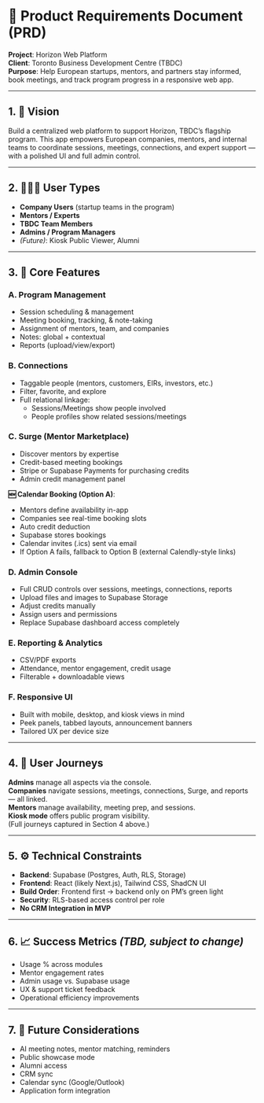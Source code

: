 
# 🧾 Product Requirements Document (PRD)

**Project**: Horizon Web Platform  
**Client**: Toronto Business Development Centre (TBDC)  
**Purpose**: Help European startups, mentors, and partners stay informed, book meetings, and track program progress in a responsive web app.

---

## 1. 🌟 Vision
Build a centralized web platform to support Horizon, TBDC’s flagship program. This app empowers European companies, mentors, and internal teams to coordinate sessions, meetings, connections, and expert support — with a polished UI and full admin control.

---

## 2. 🧑‍🤝‍🧑 User Types
- **Company Users** (startup teams in the program)
- **Mentors / Experts**
- **TBDC Team Members**
- **Admins / Program Managers**
- *(Future)*: Kiosk Public Viewer, Alumni

---

## 3. 🔑 Core Features

### A. Program Management
- Session scheduling & management
- Meeting booking, tracking, & note-taking
- Assignment of mentors, team, and companies
- Notes: global + contextual
- Reports (upload/view/export)

### B. Connections
- Taggable people (mentors, customers, EIRs, investors, etc.)
- Filter, favorite, and explore
- Full relational linkage:
  - Sessions/Meetings show people involved
  - People profiles show related sessions/meetings

### C. Surge (Mentor Marketplace)
- Discover mentors by expertise
- Credit-based meeting bookings
- Stripe or Supabase Payments for purchasing credits
- Admin credit management panel

**🆕 Calendar Booking (Option A)**:
- Mentors define availability in-app
- Companies see real-time booking slots
- Auto credit deduction
- Supabase stores bookings
- Calendar invites (.ics) sent via email
- If Option A fails, fallback to Option B (external Calendly-style links)

### D. Admin Console
- Full CRUD controls over sessions, meetings, connections, reports
- Upload files and images to Supabase Storage
- Adjust credits manually
- Assign users and permissions
- Replace Supabase dashboard access completely

### E. Reporting & Analytics
- CSV/PDF exports
- Attendance, mentor engagement, credit usage
- Filterable + downloadable views

### F. Responsive UI
- Built with mobile, desktop, and kiosk views in mind
- Peek panels, tabbed layouts, announcement banners
- Tailored UX per device size

---

## 4. 👣 User Journeys
**Admins** manage all aspects via the console.  
**Companies** navigate sessions, meetings, connections, Surge, and reports — all linked.  
**Mentors** manage availability, meeting prep, and sessions.  
**Kiosk mode** offers public program visibility.  
(Full journeys captured in Section 4 above.)

---

## 5. ⚙️ Technical Constraints
- **Backend**: Supabase (Postgres, Auth, RLS, Storage)
- **Frontend**: React (likely Next.js), Tailwind CSS, ShadCN UI
- **Build Order**: Frontend first → backend only on PM’s green light
- **Security**: RLS-based access control per role
- **No CRM Integration in MVP**

---

## 6. 📈 Success Metrics _(TBD, subject to change)_
- Usage % across modules
- Mentor engagement rates
- Admin usage vs. Supabase usage
- UX & support ticket feedback
- Operational efficiency improvements

---

## 7. 🔭 Future Considerations
- AI meeting notes, mentor matching, reminders
- Public showcase mode
- Alumni access
- CRM sync
- Calendar sync (Google/Outlook)
- Application form integration
